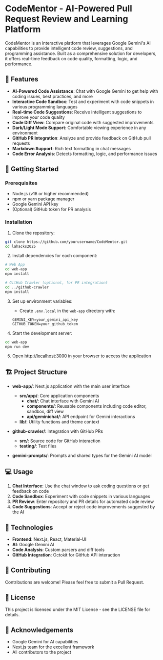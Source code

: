 # CodeMentor - AI-Powered Pull Request Review and Learning Platform

CodeMentor is an interactive platform that leverages Google Gemini's AI capabilities to provide intelligent code review, suggestions, and programming assistance. Built as a comprehensive solution for developers, it offers real-time feedback on code quality, formatting, logic, and performance.

## 🌟 Features

- **AI-Powered Code Assistance**: Chat with Google Gemini to get help with coding issues, best practices, and more
- **Interactive Code Sandbox**: Test and experiment with code snippets in various programming languages
- **Real-time Code Suggestions**: Receive intelligent suggestions to improve your code quality
- **Code Diff View**: Compare original code with suggested improvements
- **Dark/Light Mode Support**: Comfortable viewing experience in any environment
- **GitHub PR Integration**: Analyze and provide feedback on GitHub pull requests
- **Markdown Support**: Rich text formatting in chat messages
- **Code Error Analysis**: Detects formatting, logic, and performance issues

## 🚀 Getting Started

### Prerequisites
- Node.js (v18 or higher recommended)
- npm or yarn package manager
- Google Gemini API key
- (Optional) GitHub token for PR analysis

### Installation

1. Clone the repository:
```bash
git clone https://github.com/yourusername/CodeMentor.git
cd lahacks2025
```

2. Install dependencies for each component:

```bash
# Web App
cd web-app
npm install

# GitHub Crawler (optional, for PR integration)
cd ../github-crawler
npm install
```

3. Set up environment variables:
   - Create `.env.local` in the `web-app` directory with:
   ```
   GEMINI_KEY=your_gemini_api_key
   GITHUB_TOKEN=your_github_token
   ```

4. Start the development server:
```bash
cd web-app
npm run dev
```

5. Open [http://localhost:3000](http://localhost:3000) in your browser to access the application

## 🏗️ Project Structure

- **web-app/**: Next.js application with the main user interface
  - **src/app/**: Core application components
    - **chat/**: Chat interface with Gemini AI
    - **components/**: Reusable components including code editor, sandbox, diff view
    - **api/geminichat/**: API endpoint for Gemini interactions
  - **lib/**: Utility functions and theme context

- **github-crawler/**: Integration with GitHub PRs
  - **src/**: Source code for GitHub interaction
  - **testing/**: Test files

- **gemini-prompts/**: Prompts and shared types for the Gemini AI model

## 💻 Usage

1. **Chat Interface**: Use the chat window to ask coding questions or get feedback on code
2. **Code Sandbox**: Experiment with code snippets in various languages
3. **PR Review**: Enter repository and PR details for automated code review
4. **Code Suggestions**: Accept or reject code improvements suggested by the AI

## 🧰 Technologies

- **Frontend**: Next.js, React, Material-UI
- **AI**: Google Gemini AI
- **Code Analysis**: Custom parsers and diff tools
- **GitHub Integration**: Octokit for GitHub API interaction

## 🤝 Contributing

Contributions are welcome! Please feel free to submit a Pull Request.

## 📄 License

This project is licensed under the MIT License - see the LICENSE file for details.

## 🙏 Acknowledgements

- Google Gemini for AI capabilities
- Next.js team for the excellent framework
- All contributors to the project